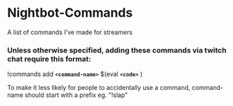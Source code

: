# Nightbot-Commands
A list of commands I've made for streamers

### Unless otherwise specified, adding these commands via twitch chat require this format:
!commands add **`<command-name>`** $(eval **`<code>`** )

To make it less likely for people to accidentally use a command, command-name should start with a prefix eg. "!slap"
